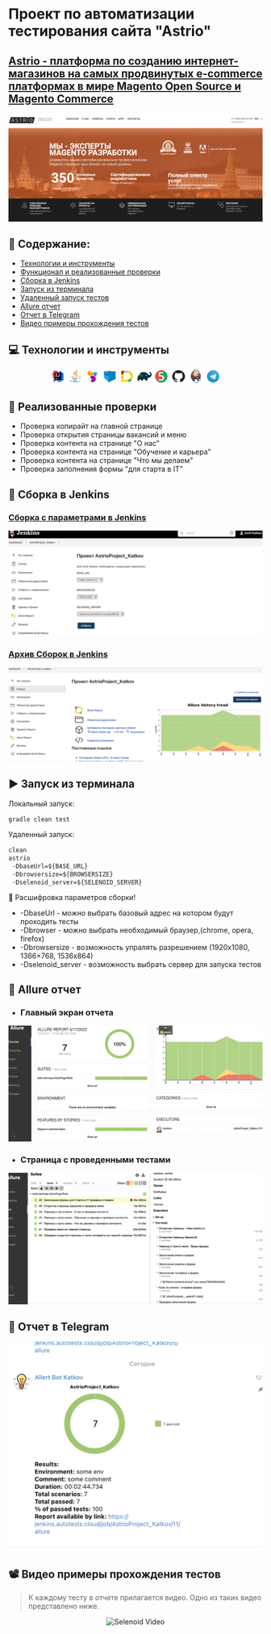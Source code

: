 # Проект по автоматизации тестирования сайта "Аstrio"
## <a target="_blank" href="https://astrio.ru"> Аstrio - платформа по созданию интернет-магазинов на самых продвинутых e-commerce платформах в мире Magento Open Source и Magento Commerce</a>


<img title="Main Gage" src="images/screenshots/main.png">

## :floppy_disk: Содержание:

- <a href="#computer-технологии-и-инструменты">Технологии и инструменты</a>
- <a href="#notebook_with_decorative_cover-реализованные-проверки">Функционал и реализованные проверки</a>
- <a href="#electric_plug-сборка-в-Jenkins">Сборка в Jenkins</a>
- <a href="#arrow_forward-запуск-из-терминала">Запуск из терминала</a>
-  <a href="#remote_start-запуск-из-терминала">Удаленный запуск тестов</a>
- <a href="#open_book-allure-отчет">Allure отчет</a>
- <a href="#robot-отчет-в-telegram">Отчет в Telegram</a>
- <a href="#film_projector-видео-примеры-прохождения-тестов">Видео примеры прохождения тестов</a>

## :computer: Технологии и инструменты
<p align="center">
<img width="6%" title="IntelliJ IDEA" src="images/logo/Intelij_IDEA.svg">
<img width="6%" title="Java" src="images/logo/Java.svg">
<img width="6%" title="Selenide" src="images/logo/Selenide.svg">
<img width="6%" title="Selenoid" src="images/logo/Selenoid.svg">
<img width="6%" title="Allure Report" src="images/logo/Allure_Report.svg">
<img width="6%" title="Gradle" src="images/logo/Gradle.svg">
<img width="6%" title="JUnit5" src="images/logo/JUnit5.svg">
<img width="6%" title="GitHub" src="images/logo/GitHub.svg">
<img width="6%" title="Jenkins" src="images/logo/Jenkins.svg">
<img width="6%" title="Telegram" src="images/logo/Telegram.svg">
</p>

## :notebook_with_decorative_cover: Реализованные проверки
- Проверка копирайт на главной странице
- Проверка открытия страницы вакансий и меню
- Проверка контента на странице "О нас"
- Проверка контента на странице "Обучение и карьера"
- Проверка контента на странице "Что мы делаем"
- Проверка заполнения формы "для старта в IT"

## :electric_plug: Сборка в Jenkins
### <a target="_blank" href="https://jenkins.autotests.cloud/job/AstrioProject_Katkov/build?delay=0sec">Сборка с параметрами в Jenkins</a>
<p align="center">
<img title="Jenkins Dashboard" src="images/screenshots/jenkins-1.png">
</p>  

### <a target="_blank" href="https://jenkins.autotests.cloud/job/AstrioProject_Katkov/build?delay=0sec">Архив Сборок в Jenkins</a>
<p align="center">
<img title="Jenkins Dashboard" src="images/screenshots/jenkins-2.png">
</p>  

## :arrow_forward: Запуск из терминала
Локальный запуск:
```
gradle clean test
```

Удаленный запуск:
```
clean
astrio
 -DbaseUrl=${BASE_URL}
 -Dbrowsersize=${BROWSERSIZE}
 -Dselenoid_server=${SELENOID_SERVER}
```
:monocle_face: Расшифровка параметров сборки!

- -DbaseUrl - можно выбрать базовый адрес на котором будут проходить тесты
- -Dbrowser - можно выбрать необходимый браузер,(chrome,
  opera,
  firefox)
- -Dbrowsersize - возможность упралять разрешением (1920x1080,
  1366×768, 1536х864)
- -Dselenoid_server - возможность выбрать сервер для запуска тестов

## :open_book: Allure отчет
- ### Главный экран отчета
<p align="center">
<img title="Allure Overview Dashboard" src="images/screenshots/allure-1.png">
</p>

- ### Страница с проведенными тестами
<p align="center">
<img title="Allure Test Page" src="images/screenshots/allure-2.png">
</p>


## :robot: Отчет в Telegram
<p align="center">
<img title="Telegram notification message" src="images/screenshots/telegram.png">
</p>

## :film_projector: Видео примеры прохождения тестов
> К каждому тесту в отчете прилагается видео. Одно из таких видео представлено ниже.
<p align="center">
  <img title="Selenoid Video" src="images/screenshots/e6bfd1a5ec0643a6.gif">
</p>